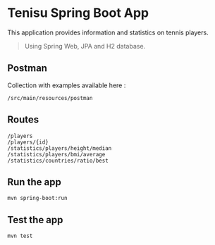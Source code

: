 # Tenisu Spring Boot App

This application provides information and statistics on tennis players.

> Using Spring Web, JPA and H2 database.

## Postman
Collection with examples available here :

 `/src/main/resources/postman`

## Routes

`/players`<br>
`/players/{id}`<br>
`/statistics/players/height/median`<br>
`/statistics/players/bmi/average`<br>
`/statistics/countries/ratio/best`<br>

## Run the app

`mvn spring-boot:run`

## Test the app

`mvn test`